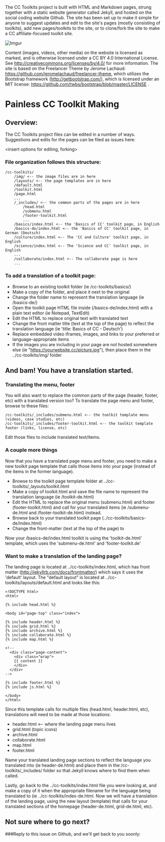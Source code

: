 The CC Toolkits project is built with HTML and Markdown pages, strung together with a static website generator called Jekyll, and hosted on the social coding website Github. The site has been set up to make it simple for anyone to suggest updates and edit to the site's pages (mostly consisting of toolkits), add new pages/toolkits to the site, or to clone/fork the site to make a CC affiliate-focused toolkit site.

![Imgur](http://i.imgur.com/sLOIBgCl.png)

Content (images, videos, other media) on the website is licensed as marked, and is otherwise licensed under a CC BY 4.0 International License. See http://creativecommons.org/licenses/by/4.0/ for more information. The site is based on the Freelancer Theme by Jerome Lachaud: https://github.com/jeromelachaud/freelancer-theme, which utilizes the Bootstrap framework (http://getbootstrap.com/), which is licensed under an MIT license: https://github.com/twbs/bootstrap/blob/master/LICENSE .

# Painless CC Toolkit Making

## Overview:

The CC Toolkits project files can be edited in a number of ways. Suggestions and edits for the pages can be filed as issues here:

<insert repo issue page>

<insert options for editing, forking>

### File organization follows this structure:

	/cc-toolkits/
		/img/ <-- the image files are in here
		/layouts/ <-- the page templates are in here
		/default.html
		/toolkit.html
		/page.html
		...
		/_includes/ <-- the common parts of the pages are in here
			/head.html
			/submenu.html
			/footer-toolkit.html
			...
		/basics/index.html <-- the 'Basics of CC' toolkit page, in English
		/basics-de/index.html <-- the 'Basics of CC' toolkit page, in German (Deutsch)
		/culture/index.html <-- The 'CC and Culture' toolkit page, in English
		/science/index.html <-- The 'Science and CC' toolkit page, in English
		...
		/collaborate/index.html <-- The collaborate page is here
		...


### To add a translation of a toolkit page:

- Browse to an existing toolkit folder (ie /cc-toolkits/basics/)
- Make a copy of the folder, and place it next to the original
- Change the folder name to represent the translation language (ie /basics-de/)
- Open the toolkit page HTML file inside (/basics-de/index.html) with a plain text editor (ie Notepad, TextEdit)
- Edit the HTML to replace original text with translated text
- Change the front matter title (text at the top of the page) to reflect the translation language (ie 'title: Basics of CC - Deutsch')
- Replace embedded video iframes, images, and links to your preferred or language-appropriate items
- If the images you are including in your page are not hosted somewhere else (ie "https://yourwebsite.cc/picture.jpg"), then place them in the ../cc-toolkits/img/ folder

## And bam! You have a translation started.

### Translating the menu, footer

You will also want to replace the common parts of the page (header, footer, etc) with a translated version too? To translate the page menu and footer, browse to these files:

	/cc-toolkits/_includes/submenu.html <-- the toolkit template menu (videos, case studies, etc)
	/cc-toolkits/_includes/footer-toolkit.html <-- the toolkit template footer (links, license, etc)

Edit those files to include translated text/items.

### A couple more things

Now that you have a translated page menu and footer, you need to make a new toolkit page template that calls those items into your page (instead of the items in the former language).

- Browse to the toolkit page template folder at ../cc-toolkits/_layouts/toolkit.html
- Make a copy of toolkit.html and save the file name to represent the translation language (ie /toolkit-de.html)
- Edit the HTML to replace the original menu (submenu.html) and footer (footer-toolkit.html) and call for your translated items (ie /submenu-de.html and /footer-toolkit-de.html) instead.
- Browse back to your translated toolkit page (../cc-toolkits/basics-de/index.html)
- Change the front-matter (text at the top of the page) to 

Now your /basics-de/index.html toolkit is using the 'toolkit-de.html' template, which uses the 'submenu-de.html' and 'footer-toolkit.de'

### Want to make a translation of the landing page?

The landing page is located at ../cc-toolkits/index.html, which has front matter (http://jekyllrb.com/docs/frontmatter/) which says it uses the 'default' layout. The "default layout" is located at ../cc-toolkits/layouts/default.html and looks like this:

	<!DOCTYPE html>
	<html>

  	{% include head.html %}

    <body id="page-top" class="index">

    {% include header.html %}
    {% include grid.html %}
	{% include archive.html %}
	{% include collaborate.html %}
    {% include map.html %}

    <!--
      <div class="page-content">
        <div class="wrap">
        {{ content }}
        </div>
      </div>
    -->

    {% include footer.html %}
    {% include js.html %}

    </body>
	</html>

Since this template calls for multiple files (head.html, header.html, etc), translations will need to be made at those locations:

- header.html <-- where the landing page menu lives
- grid.html (topic icons)
- archive.html
- collaborate.html
- map.html
- footer.html

Name your translated landing page sections to reflect the language you translated into (ie header-de.html) and place them in the /cc-toolkits/_includes/ folder so that Jekyll knows where to find them when called.

Lastly, go back to the ../cc-toolkits/index.html file you were looking at, and make a copy of it when the appropriate filename for the language being translated to (ie ../cc-toolkits/index-de.html. Now we will have a translation of the landing page, using the new layout (template) that calls for your translated sections of the homepage (header-de.html, grid-de.html, etc).

## Not sure where to go next?
###Reply to this issue on Github, and we'll get back to you soonly:

<insert issue thread link>

